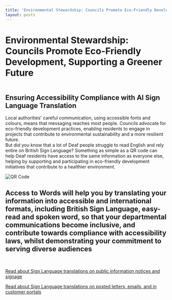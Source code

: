 ```yaml
---
title: 'Environmental Stewardship: Councils Promote Eco-Friendly Development, Supporting a Greener Future'
layout: posts
---
```


# Environmental Stewardship: Councils Promote Eco-Friendly Development, Supporting a Greener Future

![]()

## Ensuring Accessibility Compliance with AI Sign Language Translation

Local authorities' careful communication, using accessible fonts and colours, means that messaging reaches most people.  Councils advocate for eco-friendly development practices, enabling residents to engage in projects that contribute to environmental sustainability and a more resilient future.  
But did you know that a lot of Deaf people struggle to read English and rely entire on British Sign Language?
Something as simple as a QR code can help Deaf residents have access to the same information as everyone else, helping by supporting and participating in eco-friendly development initiatives that contribute to a healthier environment.

![QR Code](/posts/images/qr-contact.png)

## Access to Words will help you by translating your information into accessible and international formats, including British Sign Language, easy-read and spoken word, so that your departmental communications become inclusive, and contribute towards compliance with accessibility laws, whilst demonstrating your commitment to serving diverse audiences

<br/>

[Read about Sign Language translations on public information notices and signage](/solutions/gazette)

[Read about Sign Language translations on posted letters, emails, and in customer portals](/solutions/correspondent)
